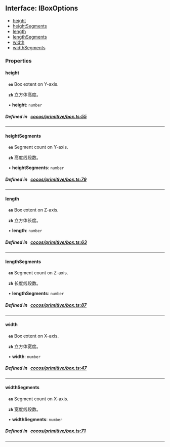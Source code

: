 ## Interface: IBoxOptions

- [height](#height)
- [heightSegments](#heightSegments)
- [length](#length)
- [lengthSegments](#lengthSegments)
- [width](#width)
- [widthSegments](#widthSegments)

### Properties

#### height

<div style="margin-left: 10px;">



**`en`** 
Box extent on Y-axis.



**`zh`** 
立方体高度。



• **height**: ``number``

</div>

##### Defined in &nbsp;   [cocos/primitive/box.ts:55](https://github.com/cocos-creator/engine/blob/c7bf6b8a9/cocos/primitive/box.ts#L55)&nbsp;
___
#### heightSegments

<div style="margin-left: 10px;">



**`en`** 
Segment count on Y-axis.



**`zh`** 
高度线段数。



• **heightSegments**: ``number``

</div>

##### Defined in &nbsp;   [cocos/primitive/box.ts:79](https://github.com/cocos-creator/engine/blob/c7bf6b8a9/cocos/primitive/box.ts#L79)&nbsp;
___
#### length

<div style="margin-left: 10px;">



**`en`** 
Box extent on Z-axis.



**`zh`** 
立方体长度。



• **length**: ``number``

</div>

##### Defined in &nbsp;   [cocos/primitive/box.ts:63](https://github.com/cocos-creator/engine/blob/c7bf6b8a9/cocos/primitive/box.ts#L63)&nbsp;
___
#### lengthSegments

<div style="margin-left: 10px;">



**`en`** 
Segment count on Z-axis.



**`zh`** 
长度线段数。



• **lengthSegments**: ``number``

</div>

##### Defined in &nbsp;   [cocos/primitive/box.ts:87](https://github.com/cocos-creator/engine/blob/c7bf6b8a9/cocos/primitive/box.ts#L87)&nbsp;
___
#### width

<div style="margin-left: 10px;">



**`en`** 
Box extent on X-axis.



**`zh`** 
立方体宽度。



• **width**: ``number``

</div>

##### Defined in &nbsp;   [cocos/primitive/box.ts:47](https://github.com/cocos-creator/engine/blob/c7bf6b8a9/cocos/primitive/box.ts#L47)&nbsp;
___
#### widthSegments

<div style="margin-left: 10px;">



**`en`** 
Segment count on X-axis.



**`zh`** 
宽度线段数。



• **widthSegments**: ``number``

</div>

##### Defined in &nbsp;   [cocos/primitive/box.ts:71](https://github.com/cocos-creator/engine/blob/c7bf6b8a9/cocos/primitive/box.ts#L71)&nbsp;
___
